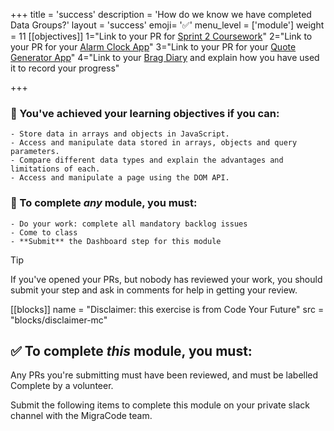 +++
title = 'success'
description = 'How do we know we have completed Data Groups?'
layout = 'success'
emoji= '✅'
menu_level = ['module']
weight = 11
[[objectives]]
1="Link to your PR for [Sprint 2 Coursework](https://github.com/CodeYourFuture/Module-Data-Groups/issues/14)"
2="Link to your PR for your [Alarm Clock App](https://github.com/CodeYourFuture/Module-Data-Groups/issues/26)"
3="Link to your PR for your [Quote Generator App](https://github.com/CodeYourFuture/Module-Data-Groups/issues/20)"
4="Link to your [Brag Diary](https://github.com/CodeYourFuture/Module-Data-Groups/issues/10) and explain how you have used it to record your progress"

+++

### 🎯 You've achieved your learning objectives if you can:

```objectives
- Store data in arrays and objects in JavaScript.
- Access and manipulate data stored in arrays, objects and query parameters.
- Compare different data types and explain the advantages and limitations of each.
- Access and manipulate a page using the DOM API.
```

### 💯 To complete _any_ module, you must:

```objectives
- Do your work: complete all mandatory backlog issues
- Come to class
- **Submit** the Dashboard step for this module
```

> [!TIP]
> If you've opened your PRs, but nobody has reviewed your work, you should submit your step and ask in comments for help in getting your review.

[[blocks]]
name = "Disclaimer: this exercise is from Code Your Future"
src = "blocks/disclaimer-mc"

## ✅ To complete _this_ module, you must:

Any PRs you're submitting must have been reviewed, and must be labelled Complete by a volunteer.

Submit the following items to complete this module on your private slack channel with the MigraCode team.
